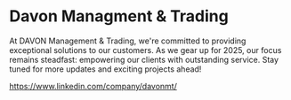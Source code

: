 
# Davon Managment &amp; Trading

At DAVON Management & Trading, we're committed to providing exceptional solutions to our customers. 
As we gear up for 2025, our focus remains steadfast: empowering our clients with outstanding service. 
Stay tuned for more updates and exciting projects ahead!

https://www.linkedin.com/company/davonmt/
